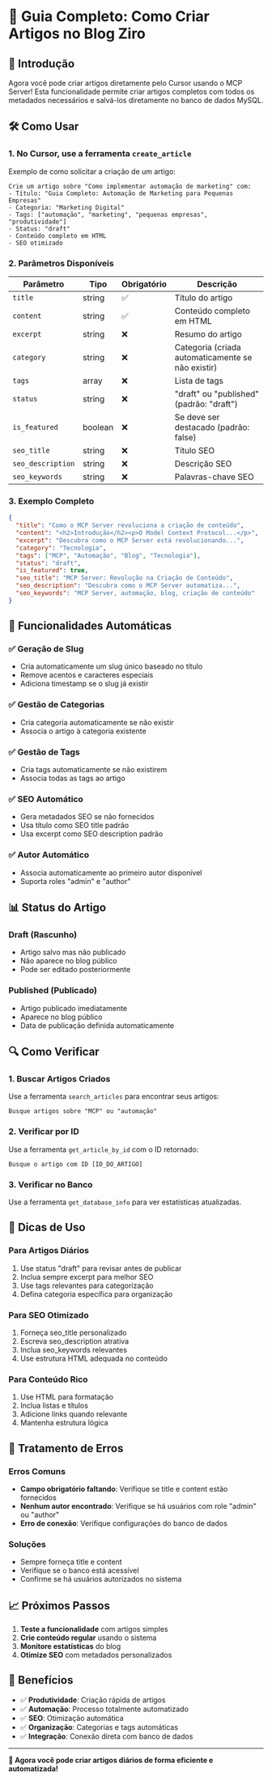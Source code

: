 # 📝 Guia Completo: Como Criar Artigos no Blog Ziro

## 🚀 Introdução

Agora você pode criar artigos diretamente pelo Cursor usando o MCP Server! Esta funcionalidade permite criar artigos completos com todos os metadados necessários e salvá-los diretamente no banco de dados MySQL.

## 🛠️ Como Usar

### 1. **No Cursor, use a ferramenta `create_article`**

Exemplo de como solicitar a criação de um artigo:

```
Crie um artigo sobre "Como implementar automação de marketing" com:
- Título: "Guia Completo: Automação de Marketing para Pequenas Empresas"
- Categoria: "Marketing Digital"
- Tags: ["automação", "marketing", "pequenas empresas", "produtividade"]
- Status: "draft"
- Conteúdo completo em HTML
- SEO otimizado
```

### 2. **Parâmetros Disponíveis**

| Parâmetro | Tipo | Obrigatório | Descrição |
|-----------|------|-------------|-----------|
| `title` | string | ✅ | Título do artigo |
| `content` | string | ✅ | Conteúdo completo em HTML |
| `excerpt` | string | ❌ | Resumo do artigo |
| `category` | string | ❌ | Categoria (criada automaticamente se não existir) |
| `tags` | array | ❌ | Lista de tags |
| `status` | string | ❌ | "draft" ou "published" (padrão: "draft") |
| `is_featured` | boolean | ❌ | Se deve ser destacado (padrão: false) |
| `seo_title` | string | ❌ | Título SEO |
| `seo_description` | string | ❌ | Descrição SEO |
| `seo_keywords` | string | ❌ | Palavras-chave SEO |

### 3. **Exemplo Completo**

```json
{
  "title": "Como o MCP Server revoluciona a criação de conteúdo",
  "content": "<h2>Introdução</h2><p>O Model Context Protocol...</p>",
  "excerpt": "Descubra como o MCP Server está revolucionando...",
  "category": "Tecnologia",
  "tags": ["MCP", "Automação", "Blog", "Tecnologia"],
  "status": "draft",
  "is_featured": true,
  "seo_title": "MCP Server: Revolução na Criação de Conteúdo",
  "seo_description": "Descubra como o MCP Server automatiza...",
  "seo_keywords": "MCP Server, automação, blog, criação de conteúdo"
}
```

## 🔧 Funcionalidades Automáticas

### ✅ **Geração de Slug**
- Cria automaticamente um slug único baseado no título
- Remove acentos e caracteres especiais
- Adiciona timestamp se o slug já existir

### ✅ **Gestão de Categorias**
- Cria categoria automaticamente se não existir
- Associa o artigo à categoria existente

### ✅ **Gestão de Tags**
- Cria tags automaticamente se não existirem
- Associa todas as tags ao artigo

### ✅ **SEO Automático**
- Gera metadados SEO se não fornecidos
- Usa título como SEO title padrão
- Usa excerpt como SEO description padrão

### ✅ **Autor Automático**
- Associa automaticamente ao primeiro autor disponível
- Suporta roles "admin" e "author"

## 📊 Status do Artigo

### **Draft (Rascunho)**
- Artigo salvo mas não publicado
- Não aparece no blog público
- Pode ser editado posteriormente

### **Published (Publicado)**
- Artigo publicado imediatamente
- Aparece no blog público
- Data de publicação definida automaticamente

## 🔍 Como Verificar

### 1. **Buscar Artigos Criados**
Use a ferramenta `search_articles` para encontrar seus artigos:

```
Busque artigos sobre "MCP" ou "automação"
```

### 2. **Verificar por ID**
Use a ferramenta `get_article_by_id` com o ID retornado:

```
Busque o artigo com ID [ID_DO_ARTIGO]
```

### 3. **Verificar no Banco**
Use a ferramenta `get_database_info` para ver estatísticas atualizadas.

## 🎯 Dicas de Uso

### **Para Artigos Diários**
1. Use status "draft" para revisar antes de publicar
2. Inclua sempre excerpt para melhor SEO
3. Use tags relevantes para categorização
4. Defina categoria específica para organização

### **Para SEO Otimizado**
1. Forneça seo_title personalizado
2. Escreva seo_description atrativa
3. Inclua seo_keywords relevantes
4. Use estrutura HTML adequada no conteúdo

### **Para Conteúdo Rico**
1. Use HTML para formatação
2. Inclua listas e títulos
3. Adicione links quando relevante
4. Mantenha estrutura lógica

## 🚨 Tratamento de Erros

### **Erros Comuns**
- **Campo obrigatório faltando**: Verifique se title e content estão fornecidos
- **Nenhum autor encontrado**: Verifique se há usuários com role "admin" ou "author"
- **Erro de conexão**: Verifique configurações do banco de dados

### **Soluções**
- Sempre forneça title e content
- Verifique se o banco está acessível
- Confirme se há usuários autorizados no sistema

## 📈 Próximos Passos

1. **Teste a funcionalidade** com artigos simples
2. **Crie conteúdo regular** usando o sistema
3. **Monitore estatísticas** do blog
4. **Otimize SEO** com metadados personalizados

## 🎉 Benefícios

- ✅ **Produtividade**: Criação rápida de artigos
- ✅ **Automação**: Processo totalmente automatizado
- ✅ **SEO**: Otimização automática
- ✅ **Organização**: Categorias e tags automáticas
- ✅ **Integração**: Conexão direta com banco de dados

---

**🎯 Agora você pode criar artigos diários de forma eficiente e automatizada!** 